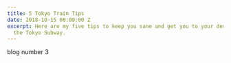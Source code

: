 ```yaml
---
title: 5 Tokyo Train Tips
date: 2018-10-15 00:00:00 Z
excerpt: Here are my five tips to keep you sane and get you to your destination on
  the Tokyo Subway.
---
```


blog number 3